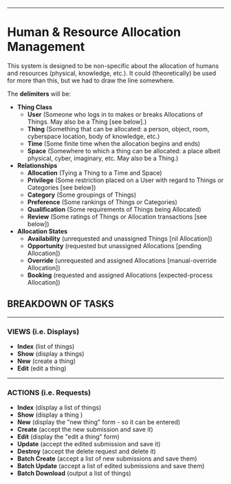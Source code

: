 ----
# Human & Resource Allocation Management

This system is designed to be non-specific about the allocation of humans and resources (physical, knowledge, etc.).  It could (theoretically) be used for more than this, but we had to draw the line somewhere.

The __delimiters__ will be:

* __Thing Class__
  * __User__ (Someone who logs in to makes or breaks Allocations of Things.  May also be a Thing [see below].)
  * __Thing__ (Something that can be allocated: a person, object, room, cyberspace location, body of knowledge, etc.)
  * __Time__ (Some finite time when the allocation begins and ends)
  * __Space__ (Somewhere to which a thing can be allocated: a place albeit physical, cyber, imaginary, etc.  May also be a Thing.)
* __Relationships__
  * __Allocation__ (Tying a Thing to a Time and Space)
  * __Privilege__ (Some restriction placed on a User with regard to Things or Categories [see below])
  * __Category__ (Some groupings of Things)
  * __Preference__ (Some rankings of Things or Categories)
  * __Qualification__ (Some requirements of Things being Allocated)
  * __Review__ (Some ratings of Things or Allocation transactions [see below])
* __Allocation States__
  * __Availability__ (unrequested and unassigned Things [nil Allocation])
  * __Opportunity__ (requested but unassigned Allocations [pending Allocation])
  * __Override__ (unrequested and assigned Allocations [manual-override Allocation])
  * __Booking__ (requested and assigned Allocations [expected-process Allocation])


## BREAKDOWN OF TASKS

----
### VIEWS (i.e. Displays)

* __Index__ (list of things)
* __Show__ (display a things)
* __New__ (create a thing)
* __Edit__ (edit a thing)


----
### ACTIONS (i.e. Requests)

* __Index__ (display a list of things)
* __Show__ (display a thing )
* __New__ (display the "new thing" form - so it can be entered)
* __Create__ (accept the new submission and save it)
* __Edit__ (display the "edit a thing" form)
* __Update__ (accept the edited submission and save it)
* __Destroy__ (accept the delete request and delete it)
* __Batch Create__ (accept a list of new submissions and save them)
* __Batch Update__ (accept a list of edited submissions and save them)
* __Batch Download__ (output a list of things)

